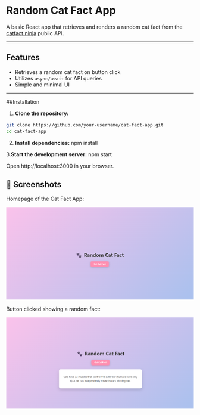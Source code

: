 # Random Cat Fact App

A basic React app that retrieves and renders a random cat fact from the [catfact.ninja](https://catfact.ninja/fact) public API.

---
## Features

- Retrieves a random cat fact on button click
- Utilizes `async/await` for API queries
- Simple and minimal UI

---
##Installation

1. **Clone the repository:**

```bash
git clone https://github.com/your-username/cat-fact-app.git
cd cat-fact-app
```
2. **Install dependencies:**
   npm install
   
3.**Start the development server:**
   npm start

   Open http://localhost:3000 in your browser.

## 📸 Screenshots

Homepage of the Cat Fact App:

![Homepage Screenshot](folder/img1.png)

Button clicked showing a random fact:

![Fact Display](folder/img2.png)

